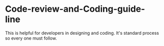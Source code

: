 # Code-review-and-Coding-guide-line
This is helpful for developers in designing  and coding. It's standard  process so every one must follow.
